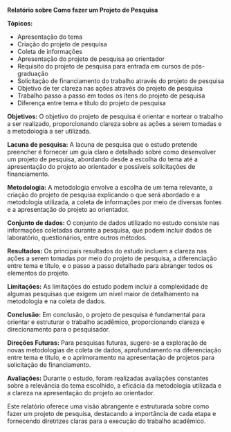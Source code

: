 **Relatório sobre Como fazer um Projeto de Pesquisa**

**Tópicos:**
- Apresentação do tema
- Criação do projeto de pesquisa
- Coleta de informações
- Apresentação do projeto de pesquisa ao orientador
- Requisito do projeto de pesquisa para entrada em cursos de pós-graduação
- Solicitação de financiamento do trabalho através do projeto de pesquisa
- Objetivo de ter clareza nas ações através do projeto de pesquisa
- Trabalho passo a passo em todos os itens do projeto de pesquisa
- Diferença entre tema e título do projeto de pesquisa

**Objetivos:**
O objetivo do projeto de pesquisa é orientar e nortear o trabalho a ser realizado, proporcionando clareza sobre as ações a serem tomadas e a metodologia a ser utilizada.

**Lacuna de pesquisa:**
A lacuna de pesquisa que o estudo pretende preencher é fornecer um guia claro e detalhado sobre como desenvolver um projeto de pesquisa, abordando desde a escolha do tema até a apresentação do projeto ao orientador e possíveis solicitações de financiamento.

**Metodologia:**
A metodologia envolve a escolha de um tema relevante, a criação do projeto de pesquisa explicando o que será abordado e a metodologia utilizada, a coleta de informações por meio de diversas fontes e a apresentação do projeto ao orientador.

**Conjunto de dados:**
O conjunto de dados utilizado no estudo consiste nas informações coletadas durante a pesquisa, que podem incluir dados de laboratório, questionários, entre outros métodos.

**Resultados:**
Os principais resultados do estudo incluem a clareza nas ações a serem tomadas por meio do projeto de pesquisa, a diferenciação entre tema e título, e o passo a passo detalhado para abranger todos os elementos do projeto.

**Limitações:**
As limitações do estudo podem incluir a complexidade de algumas pesquisas que exigem um nível maior de detalhamento na metodologia e na coleta de dados.

**Conclusão:**
Em conclusão, o projeto de pesquisa é fundamental para orientar e estruturar o trabalho acadêmico, proporcionando clareza e direcionamento para o pesquisador.

**Direções Futuras:**
Para pesquisas futuras, sugere-se a exploração de novas metodologias de coleta de dados, aprofundamento na diferenciação entre tema e título, e o aprimoramento na apresentação de projetos para solicitação de financiamento.

**Avaliações:**
Durante o estudo, foram realizadas avaliações constantes sobre a relevância do tema escolhido, a eficácia da metodologia utilizada e a clareza na apresentação do projeto ao orientador.

Este relatório oferece uma visão abrangente e estruturada sobre como fazer um projeto de pesquisa, destacando a importância de cada etapa e fornecendo diretrizes claras para a execução do trabalho acadêmico.
